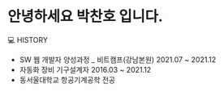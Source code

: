 # 안녕하세요 박찬호 입니다.

💻 HISTORY
- SW 웹 개발자 양성과정 _ 비트캠프(강남본원) 2021.07 ~ 2021.12
- 자동화 장비 기구설계자 2016.03 ~ 2021.12
- 동서울대학교 항공기계공학 전공
